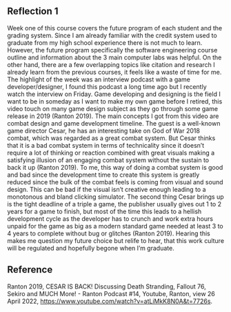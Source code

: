 ## Reflection 1

Week one of this course covers the future program of each student and the grading system. Since I am already familiar with the credit system used to graduate from my
high school experience there is not much to learn. However, the future program specifically the software engineering course outline and information about the 3 main
computer labs was helpful. On the other hand, there are a few overlapping topics like citation and research I already learn from the previous courses, it feels like a
waste of time for me. The highlight of the week was an interview podcast with a game developer/designer, I found this podcast a long time ago but I recently watch the
interview on Friday. Game developing and designing is the field I want to be in someday as I want to make my own game before I retired, this video touch on many game
design subject as they go through some game release in 2019 (Ranton 2019). The main concepts I got from this video are combat design and game development timeline. The
guest is a well-known game director Cesar, he has an interesting take on God of War 2018 combat, which was regarded as a great combat system. But Cesar thinks that it is
a bad combat system in terms of technicality since it doesn’t require a lot of thinking or reaction combined with great visuals making a satisfying illusion of an
engaging combat system without the sustain to back it up (Ranton 2019). To me, this way of doing a combat system is good and bad since the development time to create
this system is greatly reduced since the bulk of the combat feels is coming from visual and sound design. This can be bad if the visual isn’t creative enough leading to
a monotonous and bland clicking simulator. The second thing Cesar brings up is the tight deadline of a triple a game, the publisher usually gives out 1 to 2 years for a
game to finish, but most of the time this leads to a hellish development cycle as the developer has to crunch and work extra hours unpaid for the game as big as a modern
standard game needed at least 3 to 4 years to complete without bug or glitches (Ranton 2019). Hearing this makes me question my future choice but relife to hear, that
this work culture will be regulated and hopefully begone when I’m graduate.

## Reference 

Ranton 2019, CESAR IS BACK! Discussing Death Stranding, Fallout 76, Sekiro and MUCH More! - Ranton Podcast #14, Youtube, Ranton, view 26 April 2022,
<https://www.youtube.com/watch?v=atLiMkK8N0A&t=7726s>.
